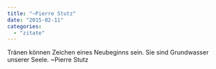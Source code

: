 ```yaml
---
title: "~Pierre Stutz"
date: "2015-02-11"
categories: 
  - "zitate"
---
```


Tränen können Zeichen eines Neubeginns sein. Sie sind Grundwasser unserer Seele. ~Pierre Stutz
